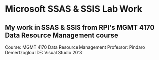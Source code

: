 # Microsoft SSAS & SSIS Lab Work

My work in SSAS & SSIS from RPI's MGMT 4170 Data Resource Management course
---
Course: MGMT 4170 Data Resource Management
Professor: Pindaro Demertzoglou
IDE: Visual Studio 2013
